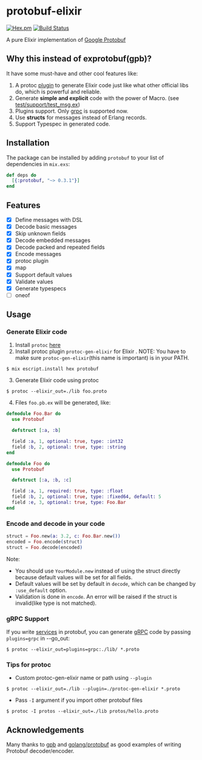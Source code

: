# protobuf-elixir

[![Hex.pm](https://img.shields.io/hexpm/v/protobuf.svg)](https://hex.pm/packages/protobuf)
[![Build Status](https://travis-ci.org/tony612/protobuf-elixir.svg?branch=master)](https://travis-ci.org/tony612/protobuf-elixir)

A pure Elixir implementation of [Google Protobuf](https://developers.google.com/protocol-buffers/)

## Why this instead of exprotobuf(gpb)?

It have some must-have and other cool features like:

1. A protoc [plugin](https://developers.google.com/protocol-buffers/docs/cpptutorial#compiling-your-protocol-buffers) to generate Elixir code just like what other official libs do, which is powerful and reliable.
2. Generate **simple and explicit** code with the power of Macro. (see [test/support/test_msg.ex](https://github.com/tony612/protobuf-elixir/blob/master/test/support/test_msg.ex))
3. Plugins support. Only [grpc](https://github.com/tony612/grpc-elixir) is supported now.
4. Use **structs** for messages instead of Erlang records.
5. Support Typespec in generated code.

## Installation

The package can be installed
by adding `protobuf` to your list of dependencies in `mix.exs`:

```elixir
def deps do
  [{:protobuf, "~> 0.3.1"}]
end
```

## Features

* [x] Define messages with DSL
* [x] Decode basic messages
* [x] Skip unknown fields
* [x] Decode embedded messages
* [x] Decode packed and repeated fields
* [x] Encode messages
* [x] protoc plugin
* [x] map
* [x] Support default values
* [x] Validate values
* [x] Generate typespecs
* [ ] oneof

## Usage

### Generate Elixir code

1. Install `protoc` [here](https://developers.google.com/protocol-buffers/docs/downloads)
2. Install protoc plugin `protoc-gen-elixir` for Elixir . NOTE: You have to make sure `protoc-gen-elixir`(this name is important) is in your PATH.
```
$ mix escript.install hex protobuf
```
3. Generate Elixir code using protoc
```
$ protoc --elixir_out=./lib foo.proto
```
4. Files `foo.pb.ex` will be generated, like:

```elixir
defmodule Foo.Bar do
  use Protobuf

  defstruct [:a, :b]

  field :a, 1, optional: true, type: :int32
  field :b, 2, optional: true, type: :string
end

defmodule Foo do
  use Protobuf

  defstruct [:a, :b, :c]

  field :a, 1, required: true, type: :float
  field :b, 2, optional: true, type: :fixed64, default: 5
  field :e, 3, optional: true, type: Foo.Bar
end
```

### Encode and decode in your code

```elixir
struct = Foo.new(a: 3.2, c: Foo.Bar.new())
encoded = Foo.encode(struct)
struct = Foo.decode(encoded)
```

Note:
- You should use `YourModule.new` instead of using the struct directly because default values will be set for all fields.
- Default values will be set by default in `decode`, which can be changed by `:use_default` option.
- Validation is done in `encode`. An error will be raised if the struct is invalid(like type is not matched).

### gRPC Support

If you write [services](https://developers.google.com/protocol-buffers/docs/proto#services) in protobuf, you can generate [gRPC](https://github.com/tony612/grpc-elixir) code by passing `plugins=grpc` in --go_out:
```
$ protoc --elixir_out=plugins=grpc:./lib/ *.proto
```

### Tips for protoc

- Custom protoc-gen-elixir name or path using `--plugin`
```
$ protoc --elixir_out=./lib --plugin=./protoc-gen-elixir *.proto
```
- Pass `-I` argument if you import other protobuf files
```
$ protoc -I protos --elixir_out=./lib protos/hello.proto
```

## Acknowledgements

Many thanks to [gpb](https://github.com/tomas-abrahamsson/gpb) and
[golang/protobuf](https://github.com/golang/protobuf) as good examples of
writing Protobuf decoder/encoder.
